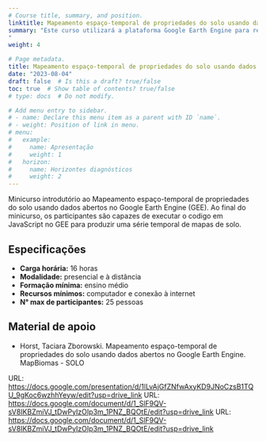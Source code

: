 ```yaml
---
# Course title, summary, and position.
linktitle: Mapeamento espaço-temporal de propriedades do solo usando dados abertos no Google Earth Engine
summary: "Este curso utilizará a plataforma Google Earth Engine para realizar exercícios de mapeamento espaço-temporal de recursos do solo que possam ser aplicados no monitoramento ambiental em nível de bioma. O exercício incluirá a obtenção e processamento de séries temporais de dados espaciais abertos do Landsat e dados espaciais abertos produzidos por outras iniciativas. Dados pontuais de solo e de meio ambiente serão utilizados para treinar modelos de regressão baseados em algoritmos de aprendizado de máquina e produzir informações de recursos do solo no espaço e no tempo. Dentre as principais fontes de dados base para o exercício estão a Rede MapBiomas e o Repositório de Dados do Solo Brasileiro (SoilData)
"
weight: 4

# Page metadata.
title: Mapeamento espaço-temporal de propriedades do solo usando dados abertos no Google Earth Engine
date: "2023-08-04"
draft: false  # Is this a draft? true/false
toc: true  # Show table of contents? true/false
# type: docs  # Do not modify.

# Add menu entry to sidebar.
# - name: Declare this menu item as a parent with ID `name`.
# - weight: Position of link in menu.
# menu:
#   example:
#     name: Apresentação
#     weight: 1
#   horizon:
#     name: Horizontes diagnósticos
#     weight: 2
---
```


Minicurso introdutório ao Mapeamento espaço-temporal de propriedades do solo usando dados abertos no Google Earth Engine (GEE). Ao final do minicurso, os participantes são capazes de executar o codigo em JavaScript no GEE para produzir uma série temporal de mapas de solo. 

## Especificações

* __Carga horária:__ 16 horas
* __Modalidade:__ presencial e à distância
* __Formação mínima:__ ensino médio
* __Recursos mínimos:__ computador e conexão à internet
* __N° max de participantes:__ 25 pessoas

## Material de apoio

* Horst, Taciara Zborowski. Mapeamento espaço-temporal de propriedades do solo usando dados abertos no Google Earth Engine. MapBiomas - SOLO

 URL: https://docs.google.com/presentation/d/1lLvAjGfZNfwAxyKD9JNoCzsB1TQU_9gKoc6wzhhYeyw/edit?usp=drive_link
 URL: https://docs.google.com/document/d/1_SlF9QV-sV8IKBZmiVJ_tDwPyIzOIp3m_1PNZ_BQOtE/edit?usp=drive_link
 URL: https://docs.google.com/document/d/1_SlF9QV-sV8IKBZmiVJ_tDwPyIzOIp3m_1PNZ_BQOtE/edit?usp=drive_link